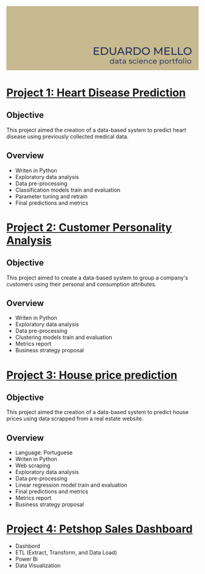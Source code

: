 ![image](https://github.com/eduardoksmello/eduardoksmello_portfolio/blob/main/portfolio_banner_readme.png)

# [Project 1: Heart Disease Prediction](https://github.com/eduardoksmello/eduardoksmello_portfolio/tree/main/eksm_heart_disease)

## Objective
This project aimed the creation of a data-based system to predict heart disease using previously collected medical data.
## Overview
- Writen in Python
- Exploratory data analysis
- Data pre-processing
- Classification models train and evaluation
- Parameter tuning and retrain
- Final predictions and metrics

# [Project 2: Customer Personality Analysis](https://github.com/eduardoksmello/eduardoksmello_portfolio/tree/main/eksm_customer_personality)

## Objective
This project aimed to create a data-based system to group a company's customers using their personal and consumption attributes.
## Overview
- Writen in Python
- Exploratory data analysis
- Data pre-processing
- Clustering models train and evaluation
- Metrics report
- Business strategy proposal

# [Project 3: House price prediction](https://github.com/eduardoksmello/regression_curitiba_houses)
## Objective
This project aimed the creation of a data-based system to predict house prices using data scrapped from a real estate website.
## Overview
- Language: Portuguese
- Writen in Python
- Web scraping
- Exploratory data analysis
- Data pre-processing
- Linear regression model train and evaluation
- Final predictions and metrics
- Metrics report
- Business strategy proposal

# [Project 4: Petshop Sales Dashboard](https://github.com/eduardoksmello/dashboard_petshop_alura)

* Dashbord
* ETL (Extract, Transform, and Data Load)
* Power Bi
* Data Visualization
